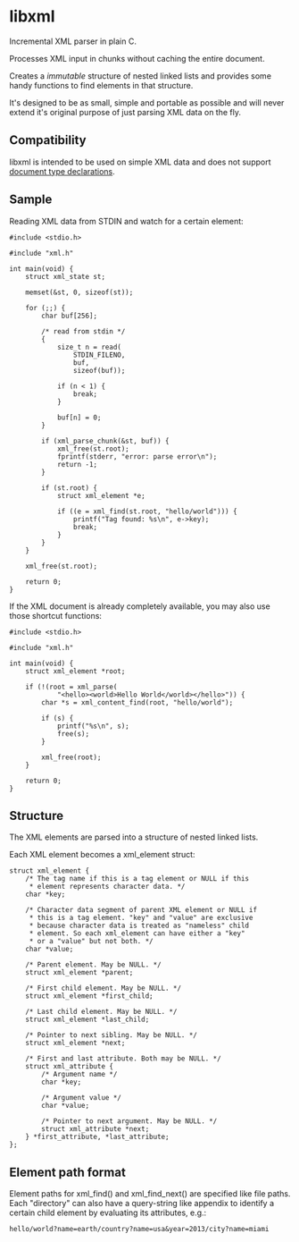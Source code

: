 libxml
======

Incremental XML parser in plain C.

Processes XML input in chunks without caching the entire document.

Creates a _immutable_ structure of nested linked lists and provides some
handy functions to find elements in that structure.

It's designed to be as small, simple and portable as possible and will
never extend it's original purpose of just parsing XML data on the fly.

Compatibility
-------------

libxml is intended to be used on simple XML data and does not support
[document type declarations][1].

Sample
------

Reading XML data from STDIN and watch for a certain element:

	#include <stdio.h>

	#include "xml.h"

	int main(void) {
		struct xml_state st;

		memset(&st, 0, sizeof(st));

		for (;;) {
			char buf[256];

			/* read from stdin */
			{
				size_t n = read(
					STDIN_FILENO,
					buf,
					sizeof(buf));

				if (n < 1) {
					break;
				}

				buf[n] = 0;
			}

			if (xml_parse_chunk(&st, buf)) {
				xml_free(st.root);
				fprintf(stderr, "error: parse error\n");
				return -1;
			}

			if (st.root) {
				struct xml_element *e;

				if ((e = xml_find(st.root, "hello/world"))) {
					printf("Tag found: %s\n", e->key);
					break;
				}
			}
		}

		xml_free(st.root);

		return 0;
	}

If the XML document is already completely available, you may also use
those shortcut functions:

	#include <stdio.h>

	#include "xml.h"

	int main(void) {
		struct xml_element *root;

		if (!(root = xml_parse(
				"<hello><world>Hello World</world></hello>")) {
			char *s = xml_content_find(root, "hello/world");

			if (s) {
				printf("%s\n", s);
				free(s);
			}

			xml_free(root);
		}

		return 0;
	}

Structure
---------

The XML elements are parsed into a structure of nested linked lists.

Each XML element becomes a xml_element struct:

	struct xml_element {
		/* The tag name if this is a tag element or NULL if this
		 * element represents character data. */
		char *key;

		/* Character data segment of parent XML element or NULL if
		 * this is a tag element. "key" and "value" are exclusive
		 * because character data is treated as "nameless" child
		 * element. So each xml_element can have either a "key"
		 * or a "value" but not both. */
		char *value;

		/* Parent element. May be NULL. */
		struct xml_element *parent;

		/* First child element. May be NULL. */
		struct xml_element *first_child;

		/* Last child element. May be NULL. */
		struct xml_element *last_child;

		/* Pointer to next sibling. May be NULL. */
		struct xml_element *next;

		/* First and last attribute. Both may be NULL. */
		struct xml_attribute {
			/* Argument name */
			char *key;

			/* Argument value */
			char *value;

			/* Pointer to next argument. May be NULL. */
			struct xml_attribute *next;
		} *first_attribute, *last_attribute;
	};

Element path format
-------------------

Element paths for xml_find() and xml_find_next() are specified like file
paths. Each "directory" can also have a query-string like appendix to
identify a certain child element by evaluating its attributes, e.g.:

	hello/world?name=earth/country?name=usa&year=2013/city?name=miami

[1]: http://www.w3.org/TR/REC-xml/#dt-doctype
